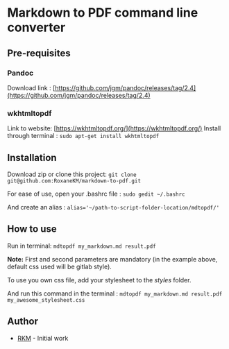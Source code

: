 # Markdown to PDF command line converter

## Pre-requisites

### Pandoc 

Download link : [https://github.com/jgm/pandoc/releases/tag/2.4](https://github.com/jgm/pandoc/releases/tag/2.4)

### wkhtmltopdf

Link to website: [https://wkhtmltopdf.org/](https://wkhtmltopdf.org/)
Install through terminal : `sudo apt-get install wkhtmltopdf` 

## Installation

Download zip or clone this project: `git clone git@github.com:RoxaneKM/markdown-to-pdf.git`

For ease of use, open your .bashrc file :
`sudo gedit ~/.bashrc`

And create an alias : 
`alias='~/path-to-script-folder-location/mdtopdf/'`

## How to use

Run in terminal: 
`mdtopdf my_markdown.md result.pdf`  

**Note:** First and second parameters are mandatory (in the example above, default css used will be gitlab style).

To use you own css file, add your stylesheet to the *styles* folder. 

And run this command in the terminal :
`mdtopdf my_markdown.md result.pdf my_awesome_stylesheet.css` 

## Author

* [RKM](https://github.com/RoxaneKM) - Initial work







